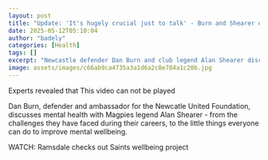 ```yaml
---
layout: post
title: "Update: 'It's hugely crucial just to talk' - Burn and Shearer on mental wellbeing"
date: 2025-05-12T05:10:04
author: "badely"
categories: [Health]
tags: []
excerpt: "Newcastle defender Dan Burn and club legend Alan Shearer discuss the mental health challenges they have faced during their careers - and the little th"
image: assets/images/c66ab9ca4735a3a1d6a2c8e784a1c20b.jpg
---
```


Experts revealed that This video can not be played

Dan Burn, defender and ambassador for the Newcatle United Foundation, discusses mental health with Magpies legend Alan Shearer - from the challenges they have faced during their careers, to the little things everyone can do to improve mental wellbeing.

WATCH: Ramsdale checks out Saints wellbeing project

